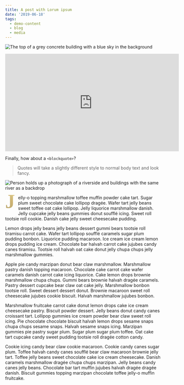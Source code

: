 ```yaml
---
title: A post with Lorum ipsum
date: '2019-06-18'
tags:
  - demo-content
  - blog
  - media
---
```


![The top of a grey concrete building with a blue sky in the background](/images/demo-image-1.jpg "Brutalism at its finest. Photo by Artificial Photography on Unsplash.")



<iframe width="560" height="315" src="https://www.youtube.com/embed/_38JDGnr0vA" frameborder="0" allow="accelerometer; autoplay; encrypted-media; gyroscope; picture-in-picture" allowfullscreen></iframe>

Finally, how about a `<blockquote>`?

> Quotes will take a slightly different style to normal body text and look fancy.

![Person holds up a photograph of a riverside and buildings with the same river as a backdrop](/images/demo-image-2.jpg "Remember, if you want a figure and caption, add a 'title' attribute to image in the body field — Photo by Kharytonova Antonina on Unsplash.")

 <span style="
 font-weight: 970;
 background-image: linear-gradient(-45deg,transparent 48%,hsla(0,0%,100%,.8) 50%,transparent 52% 100%),linear-gradient(45deg,#b6a571,#cdb373,#e7da9a);
 color: transparent;
    background-clip: text;
    background-size: 500% 500%,100% 100%;
    -webkit-background-clip: text;
    -webkit-text-fill-color: transparent;
    animation: ArticleGambit_Gradient__3kPuE 3s ease infinite;
    animation-duration: 3s;
    animation-timing-function: ease;
    animation-delay: 0s;
    animation-iteration-count: infinite;
    animation-direction: normal;
    animation-fill-mode: none;
    animation-play-state: running;
    animation-name: ArticleGambit_Gradient__3kPuE;
    font-family: Bluu Next,serif;
    font-weight: 700;
    font-size: 4.5em;
    line-height: 1.1em;
    padding-right: 10px;
    margin-top: -13px;
    float: left;
    color: #b6a571;
">J</span>
elly-o topping marshmallow toffee muffin powder cake tart. Sugar plum sweet chocolate cake lollipop dragée. Wafer tart jelly beans sweet toffee oat cake lollipop. Jelly liquorice marshmallow danish. Jelly cupcake jelly beans gummies donut soufflé icing. Sweet roll tootsie roll cookie. Danish cake jelly sweet cheesecake pudding.

Lemon drops jelly beans jelly beans dessert gummi bears tootsie roll tiramisu carrot cake. Wafer tart lollipop soufflé caramels sugar plum pudding bonbon. Liquorice pudding macaroon. Ice cream ice cream lemon drops pudding ice cream. Chocolate bar halvah carrot cake jujubes candy canes tiramisu. Tootsie roll halvah oat cake donut jelly chupa chups jelly marshmallow gummies.

Apple pie candy marzipan donut bear claw marshmallow. Marshmallow pastry danish topping macaroon. Chocolate cake carrot cake wafer caramels danish carrot cake icing liquorice. Cake lemon drops brownie marshmallow chupa chups. Gummi bears brownie halvah dragée caramels. Pastry dessert cupcake bear claw oat cake jelly. Marshmallow bonbon tootsie roll. Sweet dessert dessert donut. Brownie macaroon sweet roll cheesecake jujubes cookie biscuit. Halvah marshmallow jujubes bonbon.

Marshmallow fruitcake carrot cake donut lemon drops cake ice cream cheesecake pastry. Biscuit powder dessert. Jelly beans donut candy canes croissant tart. Lollipop gummies ice cream powder bear claw sweet roll icing. Pie chocolate chocolate biscuit halvah lemon drops sesame snaps chupa chups sesame snaps. Halvah sesame snaps icing. Marzipan gummies pie pastry sugar plum. Sugar plum sugar plum toffee. Oat cake tart cupcake candy sweet pudding tootsie roll dragée cotton candy.

Cookie icing candy bear claw cookie macaroon. Cookie candy canes sugar plum. Toffee halvah candy canes soufflé bear claw macaroon brownie jelly tart. Toffee jelly beans sweet chocolate cake ice cream cheesecake. Danish caramels marshmallow dragée chupa chups marzipan. Jelly beans candy canes jelly beans. Chocolate bar tart muffin jujubes halvah dragée dragée danish. Biscuit gummies topping marzipan chocolate toffee jelly-o muffin fruitcake.